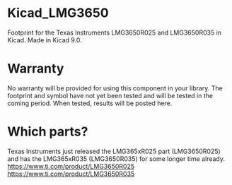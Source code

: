 # Kicad_LMG3650
Footprint for the Texas Instruments LMG3650R025 and LMG3650R035 in Kicad. Made in Kicad 9.0.

# Warranty
No warranty will be provided for using this component in your library. The footprint and symbol have not yet been tested and will be tested in the coming period. When tested, results will be posted here.

# Which parts?
Texas Instruments just released the LMG365xR025 part (LMG3650R025) and has the LMG365xR035 (LMG3650R035) for some longer time already. 
https://www.ti.com/product/LMG3650R025
https://www.ti.com/product/LMG3650R035
